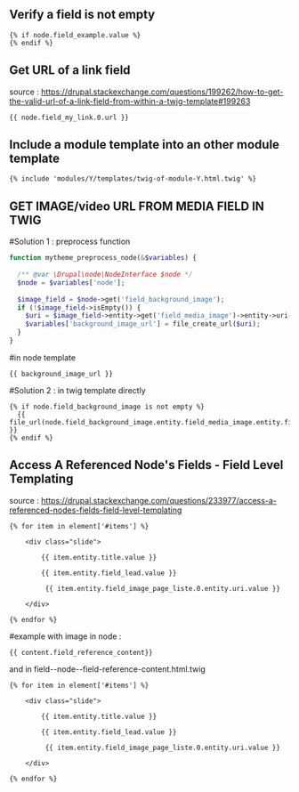 ## Verify a field is not empty

```twig
{% if node.field_example.value %}
{% endif %}
```

## Get URL of a link field
source : https://drupal.stackexchange.com/questions/199262/how-to-get-the-valid-url-of-a-link-field-from-within-a-twig-template#199263
```twig
{{ node.field_my_link.0.url }}
```
## Include a module template into an other module template
```twig
{% include 'modules/Y/templates/twig-of-module-Y.html.twig' %}
```
## GET IMAGE/video URL FROM MEDIA FIELD IN TWIG

#Solution 1 : preprocess function
```php
function mytheme_preprocess_node(&$variables) {
 
  /** @var \Drupal\node\NodeInterface $node */
  $node = $variables['node'];
 
  $image_field = $node->get('field_background_image');
  if (!$image_field->isEmpty()) {
    $uri = $image_field->entity->get('field_media_image')->entity->uri->value;
    $variables['background_image_url'] = file_create_url($uri);
  }
}
```
#in  node template
```twig
{{ background_image_url }}
```

#Solution 2 : in twig template directly
```twig
{% if node.field_background_image is not empty %}
  {{ file_url(node.field_background_image.entity.field_media_image.entity.fileuri) }}
{% endif %}
```

## Access A Referenced Node's Fields - Field Level Templating
source : https://drupal.stackexchange.com/questions/233977/access-a-referenced-nodes-fields-field-level-templating
```twig
{% for item in element['#items'] %}

    <div class="slide">

        {{ item.entity.title.value }}

        {{ item.entity.field_lead.value }}
        
         {{ item.entity.field_image_page_liste.0.entity.uri.value }}

    </div>

{% endfor %}
```
#example with image in node :
```twig
{{ content.field_reference_content}}
```

and in field--node--field-reference-content.html.twig
```twig
{% for item in element['#items'] %}

    <div class="slide">

        {{ item.entity.title.value }}

        {{ item.entity.field_lead.value }}
        
         {{ item.entity.field_image_page_liste.0.entity.uri.value }}

    </div>

{% endfor %}
```
